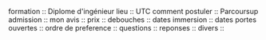 formation :: Diplome d'ingénieur
lieu :: UTC
comment postuler :: Parcoursup
admission ::
mon avis ::
prix ::
debouches ::
dates immersion ::
dates portes ouvertes ::
ordre de preference ::
questions ::
reponses ::
divers ::